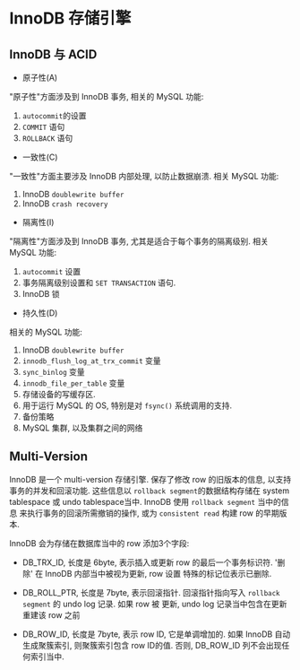 # InnoDB 存储引擎

## InnoDB 与 ACID

- 原子性(A)

"原子性"方面涉及到 InnoDB 事务, 相关的 MySQL 功能: 

1) `autocommit`的设置
2) `COMMIT` 语句
3) `ROLLBACK` 语句

- 一致性(C)

"一致性"方面主要涉及 InnoDB 内部处理, 以防止数据崩溃. 相关 MySQL 功能:

1) InnoDB `doublewrite buffer`
2) InnoDB `crash recovery`

- 隔离性(I)

"隔离性"方面涉及到 InnoDB 事务, 尤其是适合于每个事务的隔离级别. 相关 MySQL 功能:

1) `autocommit` 设置
2) 事务隔离级别设置和 `SET TRANSACTION` 语句.
3) InnoDB 锁

- 持久性(D)

相关的 MySQL 功能:

1) InnoDB `doublewrite buffer`
2) `innodb_flush_log_at_trx_commit` 变量
3) `sync_binlog` 变量
4) `innodb_file_per_table` 变量
5) 存储设备的写缓存区.
6) 用于运行 MySQL 的 OS, 特别是对 `fsync()` 系统调用的支持.
7) 备份策略
8) MySQL 集群, 以及集群之间的网络

## Multi-Version

InnoDB 是一个 multi-version 存储引擎. 保存了修改 row 的旧版本的信息, 以支持事务的并发和回滚功能. 这些信息以 `rollback
segment`的数据结构存储在 system tablespace 或 undo tablespace当中. InnoDB 使用 `rollback segment` 当中的信息
来执行事务的回滚所需撤销的操作, 或为 `consistent read` 构建 row 的早期版本.

InnoDB 会为存储在数据库当中的 row 添加3个字段:

- DB_TRX_ID, 长度是 6byte, 表示插入或更新 row 的最后一个事务标识符. '删除' 在 InnoDB 内部当中被视为更新, row 设置
特殊的标记位表示已删除.

- DB_ROLL_PTR, 长度是 7byte, 表示回滚指针. 回滚指针指向写入 `rollback segment` 的 undo log 记录. 如果 row 被
更新, undo log 记录当中包含在更新重建该 row 之前

- DB_ROW_ID, 长度是 7byte, 表示 row ID, 它是单调增加的. 如果 InnoDB 自动生成聚簇索引, 则聚簇索引包含 row ID的值.
否则, DB_ROW_ID 列不会出现任何索引当中.
